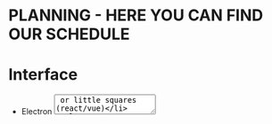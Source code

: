 
# PLANNING - HERE YOU CAN FIND OUR SCHEDULE

# Interface
- Electron <textarea> or little squares (react/vue)
# Hex
- Load to buffer (bin)
- bin to hex
